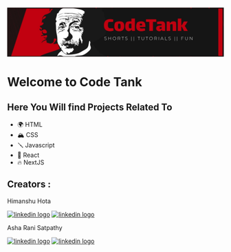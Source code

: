 ![Codtank logo](https://raw.githubusercontent.com/himanshu-hota/next-blog/main/layout/banner-01.jpeg)

Welcome to Code Tank
====================

Here You Will find Projects Related To
--------------------------------------

*   🌍 HTML
*   🏔️ CSS
*   🪛 Javascript
*   🍟 React
*   🔥 NextJS

**Creators :**
--------------

Himanshu Hota

[![linkedin logo](https://static-00.iconduck.com/assets.00/linkedin-icon-512x512-vkm0drb1.png)](https://www.linkedin.com/in/himanshu-hota/) [![linkedin logo](https://github.githubassets.com/images/modules/logos_page/GitHub-Mark.png)](https://www.linkedin.com/in/himanshu-hota/)  

Asha Rani Satpathy

[![linkedin logo](https://static-00.iconduck.com/assets.00/linkedin-icon-512x512-vkm0drb1.png)](https://www.linkedin.com/in/asha-rani-satpathy-b44420249/) [![linkedin logo](https://github.githubassets.com/images/modules/logos_page/GitHub-Mark.png)](https://github.com/AshaSatpathy08)
